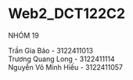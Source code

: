 # Web2_DCT122C2 <br/> 
NHÓM 19
 
Trần Gia Bảo - 3122411013 <br/>
Trương Quang Long - 3122411114 <br/>
Nguyễn Võ Minh Hiếu - 3122411057
